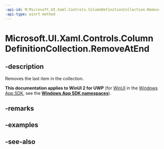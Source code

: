 ```yaml
---
-api-id: M:Microsoft.UI.Xaml.Controls.ColumnDefinitionCollection.RemoveAtEnd
-api-type: winrt method
---
```


<!-- Method syntax
public void RemoveAtEnd()
-->

# Microsoft.UI.Xaml.Controls.ColumnDefinitionCollection.RemoveAtEnd

## -description
Removes the last item in the collection.

**This documentation applies to WinUI 2 for UWP** (for [WinUI](/windows/apps/winui/winui3/) in the [Windows App SDK](/windows/apps/windows-app-sdk/), see the **[Windows App SDK namespaces](/windows/windows-app-sdk/api/winrt/)**).

## -remarks

## -examples

## -see-also
